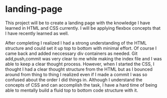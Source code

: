 # landing-page

This project will be to create a landing page with the knowledge I have learned in HTML and CSS currently. I will be applying flexbox concepts that I have recently learned as well.

After completing I realized I had a strong understanding of the HTML structure and could set it up top to bottom with minimal effort. Of course I came back and added neccessary div containers as needed. Git add,push,commit was very clear to me while making the index file and I was able to keep a clear thought process. However, when I started the CSS, I thought I had a clear thought structure from the HTML but as I bounced around from thing to thing I realized even if I made a commit I was so confused about the order I did things in. Although I understand the concepts of CSS and can accomplish the task, I have a hard time of being able to mentally build a fluid top to bottom code structure with it.